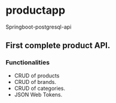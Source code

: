 # productapp
Springboot-postgresql-api

## First complete product API.

### Functionalities
- CRUD of products
- CRUD of brands.
- CRUD of categories.
- JSON Web Tokens.
